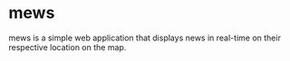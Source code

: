 # mews

mews is a simple web application that displays news in real-time on their respective location on the map.